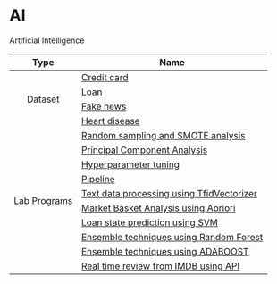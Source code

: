 
# AI
Artificial Intelligence

<table>
<thead>
  <tr>
    <th>Type</th>
    <th>Name</th>
  </tr>
</thead>
<tbody>
  <tr>
    <td rowspan="4" align="center">Dataset</td>
    <td><a href="https://drive.google.com/uc?id=1hGvavGU4GZVv-yclEMVx3E9kXDed8hbq&export=download">Credit card</a></td>
  </tr>
  <tr>
    <td><a href="https://drive.google.com/uc?id=1_EDoCOuv2nv5dDFap0kzYRYDMzJbjrxp&export=download">Loan</a></td>
  </tr>
  <tr>
    <td><a href="https://drive.google.com/uc?id=1Uj1zuAlokmJFqOkmOvGX0pcP8LCWQFlN&export=download">Fake news</a></td>
  </tr>
  <tr>
    <td><a href="https://drive.google.com/uc?id=1SLUgzWH_zq8uHH4wEOkMx2Jjrqi2x2ee&export=download">Heart disease</a></td>
  </tr>
  
  <tr>
    <td rowspan="10" align="center">Lab Programs</td>
    <td><a href="Lab01.ipynb">Random sampling and SMOTE analysis</a></td>
  </tr>
  <tr>
    <td><a href="Lab02.ipynb">Principal Component Analysis</a></td>
  </tr>
  <tr>
    <td><a href="Lab03.ipynb">Hyperparameter tuning</a></td>
  </tr>
  <tr>
    <td><a href="Lab04.ipynb">Pipeline</td>
  </tr>
  <tr>
    <td><a href="Lab05.ipynb">Text data processing using TfidVectorizer</a></td>
  </tr>
  <tr>
    <td><a href="Lab06.ipynb">Market Basket Analysis using Apriori</a></td>
  </tr>
  <tr>
    <td><a href="Lab07.ipynb">Loan state prediction using SVM</a></td>
  </tr>
  <tr>
    <td><a href="Lab08.ipynb">Ensemble techniques using Random Forest</a></td>
  </tr>
  <tr>
    <td><a href="Lab09.ipynb">Ensemble techniques using ADABOOST</a></td>
  </tr>
  <tr>
    <td><a href="Lab10.ipynb">Real time review from IMDB using API</a></td>
  </tr>
  
  

  
  
  
  







</tbody>
</table>

